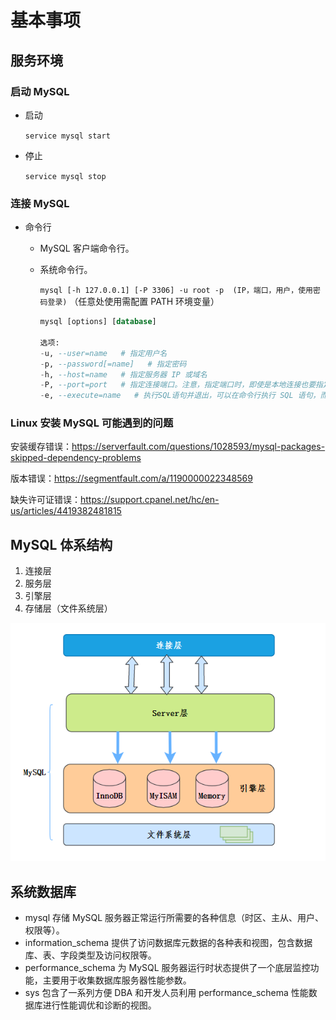 # 基本事项

## 服务环境

### 启动 MySQL

- 启动 

	`service mysql start`

- 停止

	`service mysql stop`

### 连接 MySQL

- 命令行

	- MySQL 客户端命令行。

	- 系统命令行。

		`mysql [-h 127.0.0.1] [-P 3306] -u root -p  (IP，端口，用户，使用密码登录)` （任意处使用需配置 PATH 环境变量）
		
		```sql
		mysql [options] [database]
		
		选项:
		-u, --user=name   # 指定用户名
		-p, --password[=name]   # 指定密码
		-h, --host=name   # 指定服务器 IP 或域名
		-P, --port=port   # 指定连接端口。注意，指定端口时，即使是本地连接也要指定 IP 。
		-e, --execute=name   # 执行SQL语句并退出，可以在命令行执行 SQL 语句，而不用进入 MySQL 数据库，常用于脚本
		```

### Linux 安装 MySQL 可能遇到的问题

安装缓存错误：https://serverfault.com/questions/1028593/mysql-packages-skipped-dependency-problems

版本错误：https://segmentfault.com/a/1190000022348569

缺失许可证错误：https://support.cpanel.net/hc/en-us/articles/4419382481815

## MySQL 体系结构

1. 连接层
2. 服务层
3. 引擎层
4. 存储层（文件系统层）

![img](images/基本事项/20210908213037.png)

## 系统数据库

- mysql
	存储 MySQL 服务器正常运行所需要的各种信息（时区、主从、用户、权限等）。
- information_schema
	提供了访问数据库元数据的各种表和视图，包含数据库、表、字段类型及访问权限等。
- performance_schema
	为 MySQL 服务器运行时状态提供了一个底层监控功能，主要用于收集数据库服务器性能参数。
- sys
	包含了一系列方便 DBA 和开发人员利用 performance_schema 性能数据库进行性能调优和诊断的视图。


